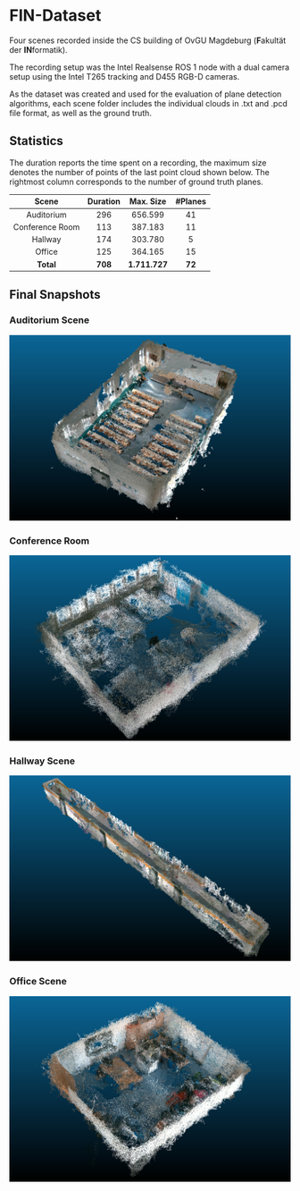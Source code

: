 # FIN-Dataset
Four scenes recorded inside the CS building of OvGU Magdeburg (**F**akultät der **IN**formatik).

The recording setup was the Intel Realsense ROS 1 node with a dual camera setup using the Intel T265 tracking and D455 RGB-D cameras.

As the dataset was created and used for the evaluation of plane detection algorithms, each scene folder includes the individual clouds in .txt and .pcd file format, as well as the ground truth.
## Statistics
The duration reports the time spent on a recording, the maximum size denotes the number of points of the last point cloud shown below. The rightmost column corresponds to the number of ground truth planes.

<center>

| Scene  | Duration | Max. Size | #Planes |
|:---------------:|:-----------------:|:------------------:|:---------------:|
| Auditorium      | 296               | 656.599            | 41              |
| Conference Room | 113               | 387.183            | 11              |
| Hallway         | 174               | 303.780            | 5               |
| Office          | 125               | 364.165            | 15              |
| **Total**       | **708**           | **1.711.727**      | **72**          |

</center>


## Final Snapshots
### Auditorium Scene
![auditorium](images/307.png)
### Conference Room
![conferenceRoom](images/333.png)
### Hallway Scene
![hallway](images/hallway.png)
### Office Scene
![office](images/425.png)

